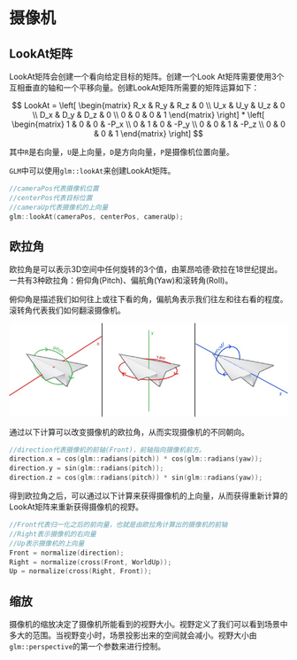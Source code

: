 # 摄像机

## LookAt矩阵

LookAt矩阵会创建一个看向给定目标的矩阵。创建一个Look At矩阵需要使用3个互相垂直的轴和一个平移向量。创建LookAt矩阵所需要的矩阵运算如下：

$$ LookAt = \left[ \begin{matrix}
    R_x & R_y & R_z & 0 \\
    U_x & U_y & U_z & 0 \\
    D_x & D_y & D_z & 0 \\
    0 & 0 & 0 & 1
\end{matrix} \right] * \left[ \begin{matrix}
    1 & 0 & 0 & -P_x \\
    0 & 1 & 0 & -P_y \\
    0 & 0 & 1 & -P_z \\
    0 & 0 & 0 & 1
\end{matrix} \right] $$

其中`R`是右向量，`U`是上向量，`D`是方向向量，`P`是摄像机位置向量。

`GLM`中可以使用`glm::lookAt`来创建LookAt矩阵。

```cpp
//cameraPos代表摄像机位置
//centerPos代表目标位置
//cameraUp代表摄像机的上向量
glm::lookAt(cameraPos, centerPos, cameraUp);
```

## 欧拉角

欧拉角是可以表示3D空间中任何旋转的3个值，由莱昂哈德·欧拉在18世纪提出。一共有3种欧拉角：俯仰角(Pitch)、偏航角(Yaw)和滚转角(Roll)。

俯仰角是描述我们如何往上或往下看的角，偏航角表示我们往左和往右看的程度。滚转角代表我们如何翻滚摄像机。

![EulerAngle](../res/EulerAngle.jpg)

通过以下计算可以改变摄像机的欧拉角，从而实现摄像机的不同朝向。

```cpp
//direction代表摄像机的前轴(Front)，前轴指向摄像机前方。
direction.x = cos(glm::radians(pitch)) * cos(glm::radians(yaw));
direction.y = sin(glm::radians(pitch));
direction.z = cos(glm::radians(pitch)) * sin(glm::radians(yaw));
```

得到欧拉角之后，可以通过以下计算来获得摄像机的上向量，从而获得重新计算的LookAt矩阵来重新获得摄像机的视野。

```cpp
//Front代表归一化之后的前向量，也就是由欧拉角计算出的摄像机的前轴
//Right表示摄像机的右向量
//Up表示摄像机的上向量
Front = normalize(direction);
Right = normalize(cross(Front, WorldUp));
Up = normalize(cross(Right, Front));
```

## 缩放

摄像机的缩放决定了摄像机所能看到的视野大小。视野定义了我们可以看到场景中多大的范围。当视野变小时，场景投影出来的空间就会减小。视野大小由`glm::perspective`的第一个参数来进行控制。
